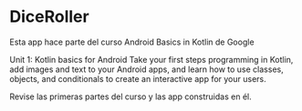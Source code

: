 # DiceRoller
 Esta app hace parte del curso Android Basics in Kotlin de Google

Unit 1: Kotlin basics for Android
Take your first steps programming in Kotlin, 
add images and text to your Android apps, 
and learn how to use classes, objects, 
and conditionals to create an interactive app for your users.

Revise las primeras partes del curso y las app construidas en él. 
